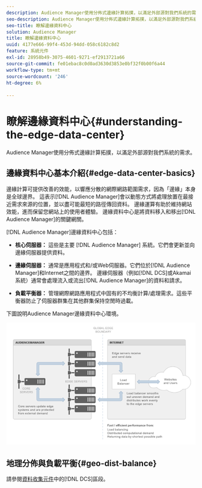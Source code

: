 ```yaml
---
description: Audience Manager使用分佈式邊緣計算拓撲，以滿足外部源對我們系統的需求。
seo-description: Audience Manager使用分佈式邊緣計算拓撲，以滿足外部源對我們系統的需求。
seo-title: 瞭解邊緣資料中心
solution: Audience Manager
title: 瞭解邊緣資料中心
uuid: 4177e666-99f4-453d-94dd-058c6182c8d2
feature: 系統元件
exl-id: 28958b49-3075-4601-9271-ef2913721a66
source-git-commit: fe01ebac8c0d0ad3630d3853e0bf32f0b00f6a44
workflow-type: tm+mt
source-wordcount: '246'
ht-degree: 6%

---
```


# 瞭解邊緣資料中心{#understanding-the-edge-data-center}

Audience Manager使用分佈式邊緣計算拓撲，以滿足外部源對我們系統的需求。

## 邊緣資料中心基本介紹{#edge-data-center-basics}

<!-- 

c_compedge.xml

 -->

邊緣計算可提供改善的效能，以響應分散的網際網路範圍需求，因為「邊緣」本身是全球邊界。 這表示[!DNL Audience Manager]會以動態方式將處理放置在最接近需求來源的位置，並以盡可能最短的路徑傳回資料。 邊緣運算有助於維持網站效能，進而保留您網站上的使用者體驗。 邊緣資料中心是將資料移入和移出[!DNL Audience Manager]的關鍵網關。

[!DNL Audience Manager]邊緣資料中心包括：

* **核心伺服器：** 這些是主要 [!DNL Audience Manager] 系統。它們會更新並向邊緣伺服器提供資料。

* **邊緣伺服器：** 通常是應用程式和/或Web伺服器。它們位於[!DNL Audience Manager]和Internet之間的邊界。 邊緣伺服器（例如[!DNL DCS]或Akamai系統）通常會處理流入或流出[!DNL Audience Manager]的資料和請求。

* **負載平衡器：** 管理網際網路應用程式中固有的不均衡計算/處理需求。這些平衡器防止了伺服器群集在其他群集保持空閒時過載。

下圖說明Audience Manager邊緣資料中心環境。

![](assets/edge_data_center.png)

## 地理分佈與負載平衡{#geo-dist-balance}

請參閱[資料收集元件](../../reference/system-components/components-data-collection.md)中的[!DNL DCS]區段。
